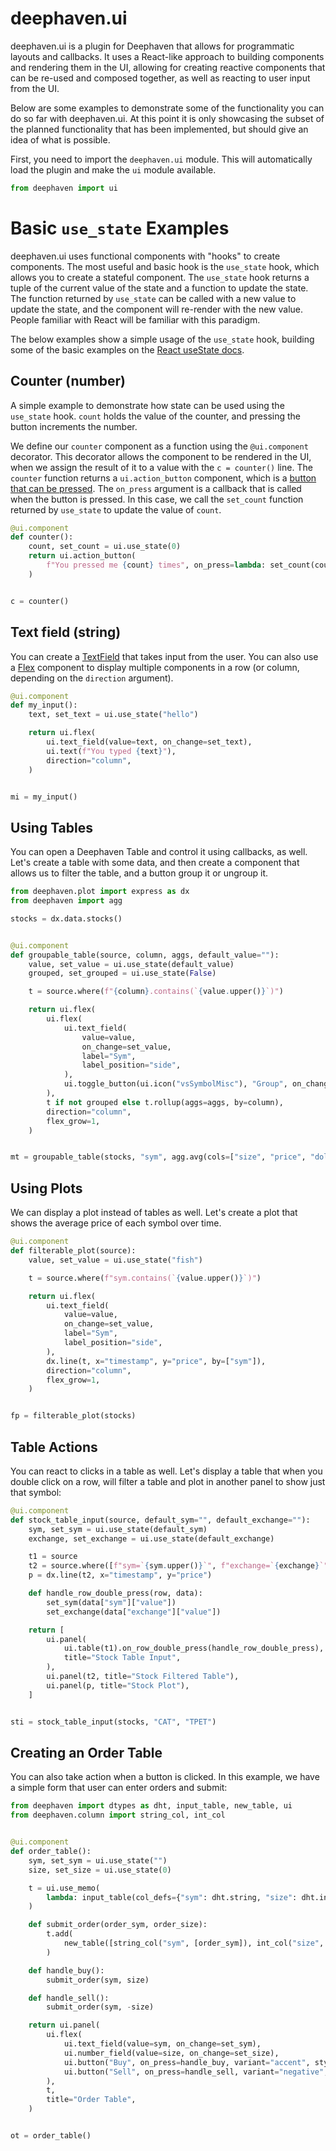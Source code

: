 # deephaven.ui

deephaven.ui is a plugin for Deephaven that allows for programmatic layouts and callbacks. It uses a React-like approach to building components and rendering them in the UI, allowing for creating reactive components that can be re-used and composed together, as well as reacting to user input from the UI.

Below are some examples to demonstrate some of the functionality you can do so far with deephaven.ui. At this point it is only showcasing the subset of the planned functionality that has been implemented, but should give an idea of what is possible.

First, you need to import the `deephaven.ui` module. This will automatically load the plugin and make the `ui` module available.

```python
from deephaven import ui
```

# Basic `use_state` Examples

deephaven.ui uses functional components with "hooks" to create components. The most useful and basic hook is the `use_state` hook, which allows you to create a stateful component. The `use_state` hook returns a tuple of the current value of the state and a function to update the state. The function returned by `use_state` can be called with a new value to update the state, and the component will re-render with the new value. People familiar with React will be familiar with this paradigm.

The below examples show a simple usage of the `use_state` hook, building some of the basic examples on the [React useState docs](https://react.dev/reference/react/useState#examples-basic).

## Counter (number)

A simple example to demonstrate how state can be used using the `use_state` hook. `count` holds the value of the counter, and pressing the button increments the number.

We define our `counter` component as a function using the `@ui.component` decorator. This decorator allows the component to be rendered in the UI, when we assign the result of it to a value with the `c = counter()` line. The `counter` function returns a `ui.action_button` component, which is a [button that can be pressed](https://react-spectrum.adobe.com/react-spectrum/ActionButton.html). The `on_press` argument is a callback that is called when the button is pressed. In this case, we call the `set_count` function returned by `use_state` to update the value of `count`.

```python
@ui.component
def counter():
    count, set_count = ui.use_state(0)
    return ui.action_button(
        f"You pressed me {count} times", on_press=lambda: set_count(count + 1)
    )


c = counter()
```

## Text field (string)

You can create a [TextField](https://react-spectrum.adobe.com/react-spectrum/TextField.html) that takes input from the user. You can also use a [Flex](https://react-spectrum.adobe.com/react-spectrum/Flex.html) component to display multiple components in a row (or column, depending on the `direction` argument).

```python
@ui.component
def my_input():
    text, set_text = ui.use_state("hello")

    return ui.flex(
        ui.text_field(value=text, on_change=set_text),
        ui.text(f"You typed {text}"),
        direction="column",
    )


mi = my_input()
```

## Using Tables

You can open a Deephaven Table and control it using callbacks, as well. Let\'s create a table with some data, and then create a component that allows us to filter the table, and a button group it or ungroup it.

```python
from deephaven.plot import express as dx
from deephaven import agg

stocks = dx.data.stocks()


@ui.component
def groupable_table(source, column, aggs, default_value=""):
    value, set_value = ui.use_state(default_value)
    grouped, set_grouped = ui.use_state(False)

    t = source.where(f"{column}.contains(`{value.upper()}`)")

    return ui.flex(
        ui.flex(
            ui.text_field(
                value=value,
                on_change=set_value,
                label="Sym",
                label_position="side",
            ),
            ui.toggle_button(ui.icon("vsSymbolMisc"), "Group", on_change=set_grouped),
        ),
        t if not grouped else t.rollup(aggs=aggs, by=column),
        direction="column",
        flex_grow=1,
    )


mt = groupable_table(stocks, "sym", agg.avg(cols=["size", "price", "dollars"]), "fish")
```

## Using Plots

We can display a plot instead of tables as well. Let\'s create a plot that shows the average price of each symbol over time.

```python
@ui.component
def filterable_plot(source):
    value, set_value = ui.use_state("fish")

    t = source.where(f"sym.contains(`{value.upper()}`)")

    return ui.flex(
        ui.text_field(
            value=value,
            on_change=set_value,
            label="Sym",
            label_position="side",
        ),
        dx.line(t, x="timestamp", y="price", by=["sym"]),
        direction="column",
        flex_grow=1,
    )


fp = filterable_plot(stocks)
```

## Table Actions

You can react to clicks in a table as well. Let\'s display a table that when you double click on a row, will filter a table and plot in another panel to show just that symbol:

```python
@ui.component
def stock_table_input(source, default_sym="", default_exchange=""):
    sym, set_sym = ui.use_state(default_sym)
    exchange, set_exchange = ui.use_state(default_exchange)

    t1 = source
    t2 = source.where([f"sym=`{sym.upper()}`", f"exchange=`{exchange}`"])
    p = dx.line(t2, x="timestamp", y="price")

    def handle_row_double_press(row, data):
        set_sym(data["sym"]["value"])
        set_exchange(data["exchange"]["value"])

    return [
        ui.panel(
            ui.table(t1).on_row_double_press(handle_row_double_press),
            title="Stock Table Input",
        ),
        ui.panel(t2, title="Stock Filtered Table"),
        ui.panel(p, title="Stock Plot"),
    ]


sti = stock_table_input(stocks, "CAT", "TPET")
```

## Creating an Order Table

You can also take action when a button is clicked. In this example, we have a simple form that user can enter orders and submit:

```python
from deephaven import dtypes as dht, input_table, new_table, ui
from deephaven.column import string_col, int_col


@ui.component
def order_table():
    sym, set_sym = ui.use_state("")
    size, set_size = ui.use_state(0)

    t = ui.use_memo(
        lambda: input_table(col_defs={"sym": dht.string, "size": dht.int32}), []
    )

    def submit_order(order_sym, order_size):
        t.add(
            new_table([string_col("sym", [order_sym]), int_col("size", [order_size])])
        )

    def handle_buy():
        submit_order(sym, size)

    def handle_sell():
        submit_order(sym, -size)

    return ui.panel(
        ui.flex(
            ui.text_field(value=sym, on_change=set_sym),
            ui.number_field(value=size, on_change=set_size),
            ui.button("Buy", on_press=handle_buy, variant="accent", style="fill"),
            ui.button("Sell", on_press=handle_sell, variant="negative", style="fill"),
        ),
        t,
        title="Order Table",
    )


ot = order_table()
```
